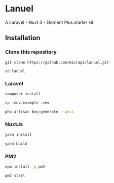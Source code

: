 # Lanuel
A Laravel - Nuxt 3 - Element Plus starter kit.

## Installation

### Clone this repository
```
git clone https://github.com/micrapi/lanuel.git

cd lanuel
```

### Laravel
```bash
composer install

cp .env.example .env

php artisan key:generate --ansi
```

### NuxtJs
```bash
yarn install

yarn build
```

### PM2
```bash
npm install -g pm2

pm2 start
```
